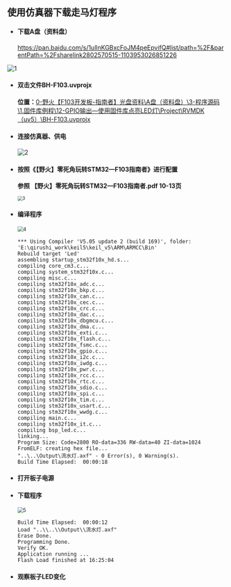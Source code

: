## 使用仿真器下载走马灯程序

- #### 下载A盘（资料盘）

  https://pan.baidu.com/s/1ullnKGBxcFoJM4peEpvifQ#list/path=%2F&parentPath=%2Fsharelink2802570515-1103953026851226


![1](https://i0.hdslb.com/bfs/album/5eb5c40664087e377da534a3a490f5f37eb3b09f.png)

- #### 双击文件BH-F103.uvprojx

  **位置：**[0-野火【F103开发板-指南者】光盘资料\A盘（资料盘）\3-程序源码\1.固件库例程\12-GPIO输出—使用固件库点亮LED灯\Project\RVMDK（uv5）\BH-F103.uvprojx](https://pan.baidu.com/s/1ullnKGBxcFoJM4peEpvifQ#list/path=%2F&parentPath=%2Fsharelink2802570515-1103953026851226)

- #### 连接仿真器、供电

  ![2](https://i0.hdslb.com/bfs/album/59d6726dba9294793169ecc942f206a4526500ef.png)

- #### 按照《【野火】零死角玩转STM32—F103指南者》进行配置

  **参照 【野火】零死角玩转STM32—F103指南者.pdf   10-13页**

  <img src="https://i0.hdslb.com/bfs/album/6bb98b2534f6ce0d3347c7b7171e73fe2d8b9014.png" alt="3" style="zoom: 70%;" />

- #### 编译程序

  <img src="https://i0.hdslb.com/bfs/album/a05f40190b969fd23761782f9d2ec0d1f70d5794.png" alt="4" style="zoom:80%;" />

  ```
  *** Using Compiler 'V5.05 update 2 (build 169)', folder: 'E:\qirushi_work\keil5\keil_v5\ARM\ARMCC\Bin'
  Rebuild target 'Led'
  assembling startup_stm32f10x_hd.s...
  compiling core_cm3.c...
  compiling system_stm32f10x.c...
  compiling misc.c...
  compiling stm32f10x_adc.c...
  compiling stm32f10x_bkp.c...
  compiling stm32f10x_can.c...
  compiling stm32f10x_cec.c...
  compiling stm32f10x_crc.c...
  compiling stm32f10x_dac.c...
  compiling stm32f10x_dbgmcu.c...
  compiling stm32f10x_dma.c...
  compiling stm32f10x_exti.c...
  compiling stm32f10x_flash.c...
  compiling stm32f10x_fsmc.c...
  compiling stm32f10x_gpio.c...
  compiling stm32f10x_i2c.c...
  compiling stm32f10x_iwdg.c...
  compiling stm32f10x_pwr.c...
  compiling stm32f10x_rcc.c...
  compiling stm32f10x_rtc.c...
  compiling stm32f10x_sdio.c...
  compiling stm32f10x_spi.c...
  compiling stm32f10x_tim.c...
  compiling stm32f10x_usart.c...
  compiling stm32f10x_wwdg.c...
  compiling main.c...
  compiling stm32f10x_it.c...
  compiling bsp_led.c...
  linking...
  Program Size: Code=2800 RO-data=336 RW-data=40 ZI-data=1024  
  FromELF: creating hex file...
  "..\..\Output\流水灯.axf" - 0 Error(s), 0 Warning(s).
  Build Time Elapsed:  00:00:18
  ```

- #### 打开板子电源

- #### 下载程序

  <img src="https://i0.hdslb.com/bfs/album/d2376981b0513a895163a2491e5818fed1e202dc.png" alt="5" style="zoom: 80%;" />

  ```
  Build Time Elapsed:  00:00:12
  Load "..\\..\\Output\\流水灯.axf" 
  Erase Done.
  Programming Done.
  Verify OK.
  Application running ...
  Flash Load finished at 16:25:04
  ```

- #### 观察板子LED变化

